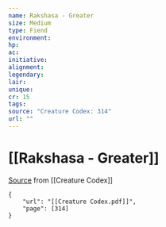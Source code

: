 ```yaml
---
name: Rakshasa - Greater
size: Medium
type: Fiend
environment: 
hp: 
ac: 
initiative: 
alignment: 
legendary: 
lair: 
unique: 
cr: 15
tags: 
source: "Creature Codex: 314"
url: ""
---
```

# [[Rakshasa - Greater]]

[Source](zotero://open-pdf/library/items/NTNKJRHG?page=314) from [[Creature Codex]]

```pdf
{
	"url": "[[Creature Codex.pdf]]",
	"page": [314]
}
```

